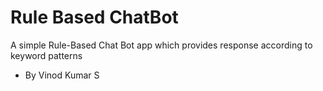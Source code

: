# Rule Based ChatBot
A simple Rule-Based Chat Bot app which provides response according to keyword patterns 


- By Vinod Kumar S
